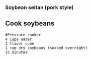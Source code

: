 ### Soybean seitan (pork style)

## Cook soybeans
    #Pressure cooker
    4 Cups water
    1 flavor cube
    1 cup dry soybeans (soaked overnight)
    15 minutes
